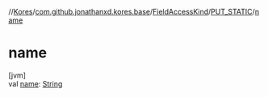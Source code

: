 //[Kores](../../../../index.md)/[com.github.jonathanxd.kores.base](../../index.md)/[FieldAccessKind](../index.md)/[PUT_STATIC](index.md)/[name](name.md)

# name

[jvm]\
val [name](name.md): [String](https://kotlinlang.org/api/latest/jvm/stdlib/kotlin/-string/index.html)

